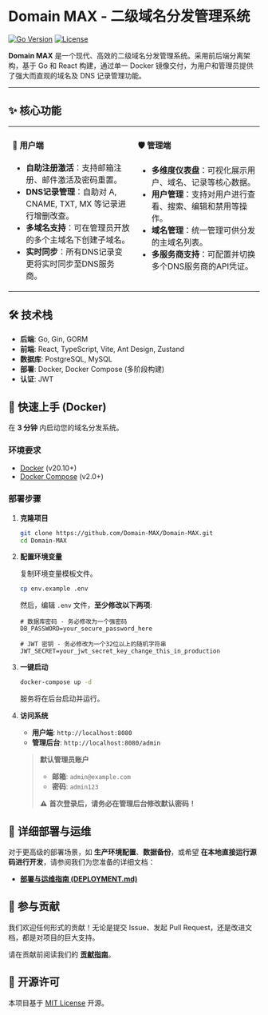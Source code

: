 # Domain MAX - 二级域名分发管理系统

[![Go Version](https://img.shields.io/github/go-mod/go-version/Domain-MAX/Domain-MAX)](https://golang.org/)
[![License](https://img.shields.io/github/license/Domain-MAX/Domain-MAX)](LICENSE)

**Domain MAX** 是一个现代、高效的二级域名分发管理系统。采用前后端分离架构，基于 Go 和 React 构建，通过单一 Docker 镜像交付，为用户和管理员提供了强大而直观的域名及 DNS 记录管理功能。

---

## ✨ 核心功能

<table width="100%">
  <tr>
    <td width="50%" valign="top">
      <h4>👤 用户端</h4>
      <ul>
        <li><b>自助注册激活</b>：支持邮箱注册、邮件激活及密码重置。</li>
        <li><b>DNS记录管理</b>：自助对 A, CNAME, TXT, MX 等记录进行增删改查。</li>
        <li><b>多域名支持</b>：可在管理员开放的多个主域名下创建子域名。</li>
        <li><b>实时同步</b>：所有DNS记录变更将实时同步至DNS服务商。</li>
      </ul>
    </td>
    <td width="50%" valign="top">
      <h4>🛡️ 管理端</h4>
      <ul>
        <li><b>多维度仪表盘</b>：可视化展示用户、域名、记录等核心数据。</li>
        <li><b>用户管理</b>：支持对用户进行查看、搜索、编辑和禁用等操作。</li>
        <li><b>域名管理</b>：统一管理可供分发的主域名列表。</li>
        <li><b>多服务商支持</b>：可配置并切换多个DNS服务商的API凭证。</li>
      </ul>
    </td>
  </tr>
</table>

## 🛠️ 技术栈

- **后端**: Go, Gin, GORM
- **前端**: React, TypeScript, Vite, Ant Design, Zustand
- **数据库**: PostgreSQL, MySQL
- **部署**: Docker, Docker Compose (多阶段构建)
- **认证**: JWT

## 🚀 快速上手 (Docker)

在 **3 分钟** 内启动您的域名分发系统。

### 环境要求

- [Docker](https://docs.docker.com/get-docker/) (v20.10+)
- [Docker Compose](https://docs.docker.com/compose/install/) (v2.0+)

### 部署步骤

1.  **克隆项目**

    ```bash
    git clone https://github.com/Domain-MAX/Domain-MAX.git
    cd Domain-MAX
    ```

2.  **配置环境变量**

    复制环境变量模板文件。

    ```bash
    cp env.example .env
    ```

    然后，编辑 `.env` 文件，**至少修改以下两项**:

    ```dotenv
    # 数据库密码 - 务必修改为一个强密码
    DB_PASSWORD=your_secure_password_here

    # JWT 密钥 - 务必修改为一个32位以上的随机字符串
    JWT_SECRET=your_jwt_secret_key_change_this_in_production
    ```

3.  **一键启动**

    ```bash
    docker-compose up -d
    ```

    服务将在后台启动并运行。

4.  **访问系统**

    - **用户端**: `http://localhost:8080`
    - **管理后台**: `http://localhost:8080/admin`

    > **默认管理员账户**
    >
    > - **邮箱**: `admin@example.com`
    > - **密码**: `admin123`
    >
    > ⚠️ **首次登录后，请务必在管理后台修改默认密码！**

## 📖 详细部署与运维

对于更高级的部署场景，如 **生产环境配置**、**数据备份**，或希望 **在本地直接运行源码进行开发**，请参阅我们为您准备的详细文档：

- **[部署与运维指南 (DEPLOYMENT.md)](./DEPLOYMENT.md)**

## 🤝 参与贡献

我们欢迎任何形式的贡献！无论是提交 Issue、发起 Pull Request，还是改进文档，都是对项目的巨大支持。

请在贡献前阅读我们的 **[贡献指南](CONTRIBUTING.md)**。

## 📄 开源许可

本项目基于 [MIT License](LICENSE) 开源。
